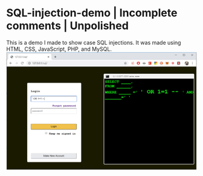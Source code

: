 # SQL-injection-demo | Incomplete comments | Unpolished
This is a demo I made to show case SQL injections. It was made using HTML, CSS, JavaScript, PHP, and MySQL.
![alt text](https://raw.githubusercontent.com/smartst3r/SQL-injection-demo/master/readme-images/SQLdemo.PNG)
